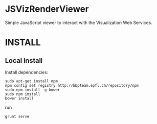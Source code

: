 JSVizRenderViewer
=================

Simple JavaScript viewer to interact with the Visualization Web Services.

INSTALL
=======

Local Install
-------------
Install dependencies:

```
sudo apt-get install npm
npm config set registry http://bbpteam.epfl.ch/repository/npm
sudo npm install -g bower
sudo npm install
bower install
```

run
```
grunt serve
```

